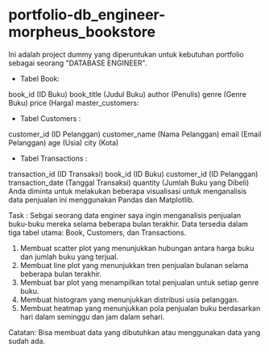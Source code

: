 # portfolio-db_engineer-morpheus_bookstore

Ini adalah project dummy yang diperuntukan untuk kebutuhan portfolio sebagai seorang "DATABASE ENGINEER".

- Tabel Book:

book_id (ID Buku)
book_title (Judul Buku)
author (Penulis)
genre (Genre Buku)
price (Harga)
master_customers:

- Tabel Customers :

customer_id (ID Pelanggan)
customer_name (Nama Pelanggan)
email (Email Pelanggan)
age (Usia)
city (Kota)

- Tabel Transactions :

transaction_id (ID Transaksi)
book_id (ID Buku)
customer_id (ID Pelanggan)
transaction_date (Tanggal Transaksi)
quantity (Jumlah Buku yang Dibeli)
Anda diminta untuk melakukan beberapa visualisasi untuk menganalisis data penjualan ini menggunakan Pandas dan Matplotlib.

Task :
Sebgai seorang data enginer saya ingin menganalisis penjualan buku-buku mereka selama beberapa bulan terakhir. Data tersedia dalam tiga tabel utama: Book, Customers, dan Transactions.

1. Membuat scatter plot yang menunjukkan hubungan antara harga buku dan jumlah buku yang terjual.
2. Membuat line plot yang menunjukkan tren penjualan bulanan selama beberapa bulan terakhir.
3. Membuat bar plot yang menampilkan total penjualan untuk setiap genre buku.
4. Membuat histogram yang menunjukkan distribusi usia pelanggan.
5. Membuat heatmap yang menunjukkan pola penjualan buku berdasarkan hari dalam seminggu dan jam dalam sehari.

Catatan: Bisa membuat data yang dibutuhkan atau menggunakan data yang sudah ada.